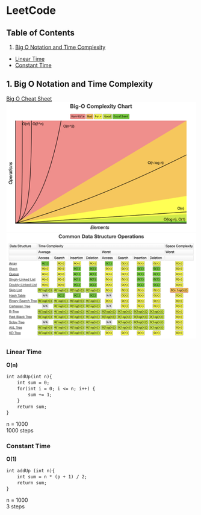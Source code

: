 # LeetCode

## Table of Contents

1. [Big O Notation and Time Complexity](#Big-O-Notation-and-Time-Complexity)
- [Linear Time](#Linear-Time)
- [Constant Time](#Constant-Time)

## 1. Big O Notation and Time Complexity
[Big O Cheat Sheet](https://www.bigocheatsheet.com/)
![Alt Text](Image/BigONotation01.jpg)
![Alt Text](Image/BigONotation02.jpg)
### Linear Time
**O(n)**<br>
```
int addUp(int n){
    int sum = 0;
    for(int i = 0; i <= n; i++) {
        sum += 1;
    }
    return sum;
}
```
n = 1000<br>
1000 steps<br>

### Constant Time
**O(1)**<br>
```
int addUp (int n){
    int sum = n * (p + 1) / 2;
    return sum;
}
```
n = 1000<br>
3 steps<br>

<!-- **Training Set:** The model learns patterns and relationships within the training set. It is the data on which the model is trained to make predictions.<br> -->